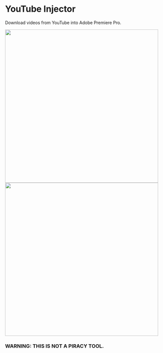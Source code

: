 # YouTube Injector

Download videos from YouTube into Adobe Premiere Pro.

<p>
  <img src="https://github.com/adi-panda/premiere-youtube/assets/26531244/38a075f6-e2b6-4b00-9dd8-48c37f8a5dba" width="500" />
  <img src="https://github.com/adi-panda/premiere-youtube/assets/26531244/40c64db8-600e-4c0a-b3ce-a0decd6f41e1" width="500" /> 
</p>



### WARNING: THIS IS NOT A PIRACY TOOL.

